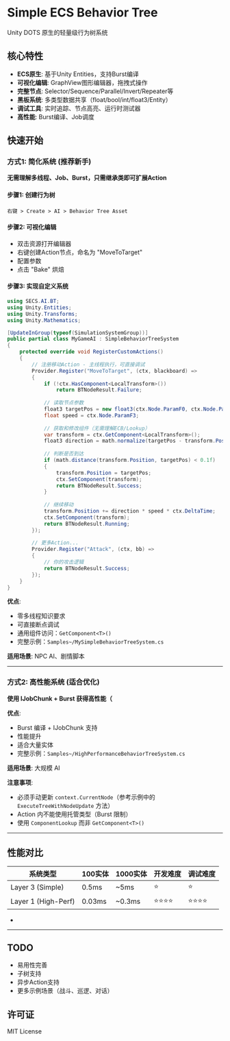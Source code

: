 # Simple ECS Behavior Tree

Unity DOTS 原生的轻量级行为树系统

## 核心特性

-  **ECS原生**: 基于Unity Entities，支持Burst编译
-  **可视化编辑**: GraphView图形编辑器，拖拽式操作
-  **完整节点**: Selector/Sequence/Parallel/Invert/Repeater等
-  **黑板系统**: 多类型数据共享（float/bool/int/float3/Entity）
-  **调试工具**: 实时追踪、节点高亮、运行时测试器
-  **高性能**: Burst编译、Job调度

## 快速开始

### 方式1: 简化系统 (推荐新手) 

**无需理解多线程、Job、Burst，只需继承类即可扩展Action**

#### 步骤1: 创建行为树
```
右键 > Create > AI > Behavior Tree Asset
```

#### 步骤2: 可视化编辑
- 双击资源打开编辑器
- 右键创建Action节点，命名为 "MoveToTarget"
- 配置参数
- 点击 "Bake" 烘焙

#### 步骤3: 实现自定义系统
```csharp
using SECS.AI.BT;
using Unity.Entities;
using Unity.Transforms;
using Unity.Mathematics;

[UpdateInGroup(typeof(SimulationSystemGroup))]
public partial class MyGameAI : SimpleBehaviorTreeSystem
{
    protected override void RegisterCustomActions()
    {
        // 注册移动Action - 主线程执行，可直接调试
        Provider.Register("MoveToTarget", (ctx, blackboard) =>
        {
            if (!ctx.HasComponent<LocalTransform>()) 
                return BTNodeResult.Failure;
            
            // 读取节点参数
            float3 targetPos = new float3(ctx.Node.ParamF0, ctx.Node.ParamF1, ctx.Node.ParamF2);
            float speed = ctx.Node.ParamF3;
            
            // 获取和修改组件（无需理解ECB/Lookup）
            var transform = ctx.GetComponent<LocalTransform>();
            float3 direction = math.normalize(targetPos - transform.Position);
            
            // 判断是否到达
            if (math.distance(transform.Position, targetPos) < 0.1f)
            {
                transform.Position = targetPos;
                ctx.SetComponent(transform);
                return BTNodeResult.Success;
            }
            
            // 继续移动
            transform.Position += direction * speed * ctx.DeltaTime;
            ctx.SetComponent(transform);
            return BTNodeResult.Running;
        });
        
        // 更多Action...
        Provider.Register("Attack", (ctx, bb) => 
        {
            // 你的攻击逻辑
            return BTNodeResult.Success;
        });
    }
}
```

**优点**:
-  零多线程知识要求
-  可直接断点调试
-  通用组件访问：`GetComponent<T>()`
-  完整示例：`Samples~/MySimpleBehaviorTreeSystem.cs`

**适用场景**: NPC AI、剧情脚本

---

### 方式2: 高性能系统 (适合优化)

**使用 IJobChunk + Burst 获得高性能（**

**优点**:
-  Burst 编译 + IJobChunk 支持
-  性能提升
-  适合大量实体
-  完整示例：`Samples~/HighPerformanceBehaviorTreeSystem.cs`

**适用场景**: 大规模 AI

**注意事项**:
-  必须手动更新 `context.CurrentNode`（参考示例中的 `ExecuteTreeWithNodeUpdate` 方法）
-  Action 内不能使用托管类型（Burst 限制）
-  使用 `ComponentLookup` 而非 `GetComponent<T>()`

---

## 性能对比

| 系统类型 | 100实体 | 1000实体 | 开发难度 | 调试难度 |
|---------|---------|----------|---------|---------|
| Layer 3 (Simple) | 0.5ms | ~5ms | ⭐ | ⭐ |
| Layer 1 (High-Perf) | 0.03ms | ~0.3ms | ⭐⭐⭐⭐ | ⭐⭐⭐⭐ |

*
---

## TODO
- 易用性完善 
- 子树支持
- 异步Action支持
- 更多示例场景（战斗、巡逻、对话）

## 许可证

MIT License
